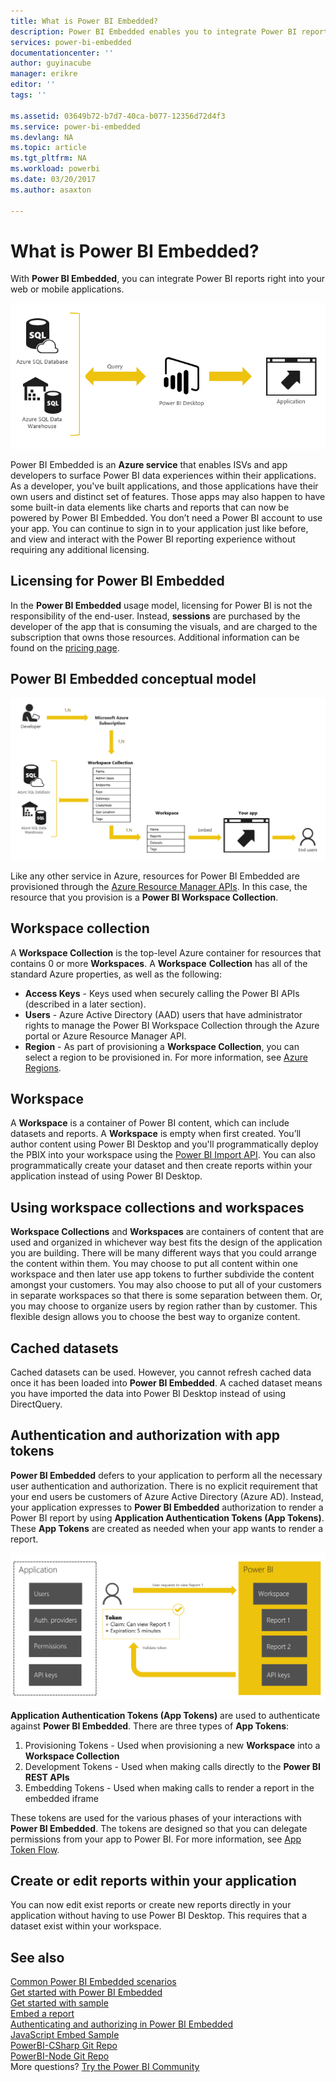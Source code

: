 ```yaml
---
title: What is Power BI Embedded?
description: Power BI Embedded enables you to integrate Power BI reports into your web or mobile applications so you don't need to build custom solutions.
services: power-bi-embedded
documentationcenter: ''
author: guyinacube
manager: erikre
editor: ''
tags: ''

ms.assetid: 03649b72-b7d7-40ca-b077-12356d72d4f3
ms.service: power-bi-embedded
ms.devlang: NA
ms.topic: article
ms.tgt_pltfrm: NA
ms.workload: powerbi
ms.date: 03/20/2017
ms.author: asaxton

---
```

# What is Power BI Embedded?
With **Power BI Embedded**, you can integrate Power BI reports right into your web or mobile applications.

![](./media/powerbi-embedded-whats-is/what-is.png)

Power BI Embedded is an **Azure service** that enables ISVs and app developers to surface Power BI data experiences within their applications. As a developer, you've built applications, and those applications have their own users and distinct set of features. Those apps may also happen to have some built-in data elements like charts and reports that can now be powered by Power BI Embedded. You don’t need a Power BI account to use your app. You can continue to sign in to your application just like before, and view and interact with the Power BI reporting experience without requiring any additional licensing.

## Licensing for Power BI Embedded
In the **Power BI Embedded** usage model, licensing for Power BI is not the responsibility of the end-user.  Instead, **sessions** are purchased by the developer of the app that is consuming the visuals, and are charged to the subscription that owns those resources. Additional information can be found on the [pricing page](https://www.azure.cn/pricing/details/power-bi-embedded/).

## Power BI Embedded conceptual model

![](./media/powerbi-embedded-whats-is/model.png)

Like any other service in Azure, resources for Power BI Embedded are provisioned through the [Azure Resource Manager APIs](https://msdn.microsoft.com/library/mt712306.aspx). In this case, the resource that you provision is a **Power BI Workspace Collection**.

## Workspace collection
A **Workspace Collection** is the top-level Azure container for resources that contains 0 or more **Workspaces**.  A **Workspace** **Collection** has all of the standard Azure properties, as well as the following:

- **Access Keys** - Keys used when securely calling the Power BI APIs (described in a later section).
- **Users** - Azure Active Directory (AAD) users that have administrator rights to manage the Power BI Workspace Collection through the Azure portal or Azure Resource Manager API.
- **Region** - As part of provisioning a **Workspace Collection**, you can select a region to be provisioned in. For more information, see [Azure Regions](https://azure.microsoft.com/regions/).

## Workspace
A **Workspace** is a container of Power BI content, which can include datasets and reports. A **Workspace** is empty when first created. You’ll author content using Power BI Desktop and you'll programmatically deploy the PBIX into your workspace using the [Power BI Import API](https://msdn.microsoft.com/library/mt711504.aspx). You can also programmatically create your dataset and then create reports within your application instead of using Power BI Desktop.

## Using workspace collections and workspaces
**Workspace Collections** and **Workspaces** are containers of content that are used and organized in whichever way best fits the design of the application you are building. There will be many different ways that you could arrange the content within them. You may choose to put all content within one workspace and then later use app tokens to further subdivide the content amongst your customers. You may also choose to put all of your customers in separate workspaces so that there is some separation between them. Or, you may choose to organize users by region rather than by customer. This flexible design allows you to choose the best way to organize content.

## Cached datasets
Cached datasets can be used.  However, you cannot refresh cached data once it has been loaded into **Power BI Embedded**. A cached dataset means you have imported the data into Power BI Desktop instead of using DirectQuery.

## Authentication and authorization with app tokens
**Power BI Embedded** defers to your application to perform all the necessary user authentication and authorization. There is no explicit requirement that your end users be customers of Azure Active Directory (Azure AD).  Instead, your application expresses to **Power BI Embedded** authorization to render a Power BI report by using **Application Authentication Tokens (App Tokens)**.  These **App Tokens** are created as needed when your app wants to render a report.

![](./media/powerbi-embedded-whats-is/app-tokens.png)

**Application Authentication Tokens (App Tokens)** are used to authenticate against **Power BI Embedded**.  There are three types of **App Tokens**:

1. Provisioning Tokens - Used when provisioning a new **Workspace** into a **Workspace Collection**
2. Development Tokens - Used when making calls directly to the **Power BI REST APIs**
3. Embedding Tokens - Used when making calls to render a report in the embedded iframe

These tokens are used for the various phases of your interactions with **Power BI Embedded**.  The tokens are designed so that you can delegate permissions from your app to Power BI. For more information, see [App Token Flow](power-bi-embedded-app-token-flow.md).

## Create or edit reports within your application

You can now edit exist reports or create new reports directly in your application without having to use Power BI Desktop. This requires that a dataset exist within your workspace.

## See also

[Common Power BI Embedded scenarios](power-bi-embedded-scenarios.md)  
[Get started with Power BI Embedded](power-bi-embedded-get-started.md)  
[Get started with sample](power-bi-embedded-get-started-sample.md)  
[Embed a report](power-bi-embedded-embed-report.md)  
[Authenticating and authorizing in Power BI Embedded](power-bi-embedded-app-token-flow.md)  
[JavaScript Embed Sample](https://microsoft.github.io/PowerBI-JavaScript/demo/)  
[PowerBI-CSharp Git Repo](https://github.com/Microsoft/PowerBI-CSharp)  
[PowerBI-Node Git Repo](https://github.com/Microsoft/PowerBI-Node)  
More questions? [Try the Power BI Community](http://community.powerbi.com/)

